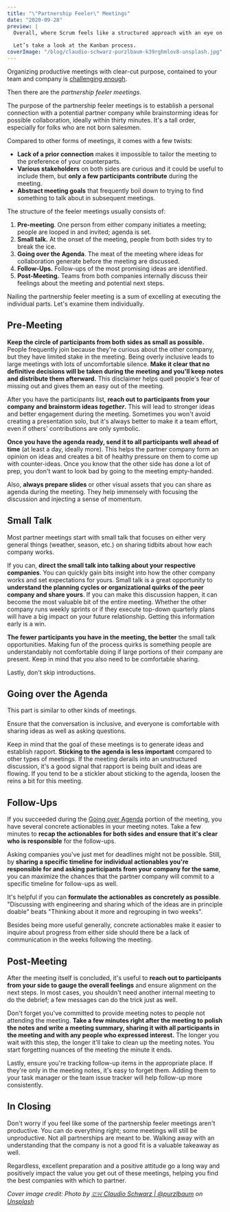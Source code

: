 ```yaml
---
title: "\"Partnership Feeler\" Meetings"
date: "2020-09-28"
preview: |
  Overall, where Scrum feels like a structured approach with an eye on speed, Kanban feels like a _flowing river_. There’s no time-boxing. Instead, Kanban focuses on creating a clean and narrow channel for your work to flow though. 
  
  Let’s take a look at the Kanban process.
coverImage: "/blog/claudio-schwarz-purzlbaum-k39rghmlov8-unsplash.jpg"
---
```


Organizing productive meetings with clear-cut purpose, contained to your team and company is [challenging enough](https://blog.doist.com/9-rules-for-productive-meetings/).

Then there are the _partnership feeler meetings_.

The purpose of the partnership feeler meetings is to establish a personal connection with a potential partner company while brainstorming ideas for possible collaboration, ideally within thirty minutes. It's a tall order, especially for folks who are not born salesmen.

Compared to other forms of meetings, it comes with a few twists:

- **Lack of a prior connection** makes it impossible to tailor the meeting to the preference of your counterparts.
- **Various stakeholders** on both sides are curious and it could be useful to include them, but **only a few participants contribute** during the meeting.
- **Abstract meeting goals** that frequently boil down to trying to find something to talk about in subsequent meetings.

The structure of the feeler meetings usually consists of:

1. **Pre-meeting**. One person from either company initiates a meeting; people are looped in and invited; agenda is set.
2. **Small talk.** At the onset of the meeting, people from both sides try to break the ice.
3. **Going over the Agenda**. The meat of the meeting where ideas for collaboration generate before the meeting are discussed.
4. **Follow-Ups.** Follow-ups of the most promising ideas are identified.
5. **Post-Meeting.** Teams from both companies internally discuss their feelings about the meeting and potential next steps.

Nailing the partnership feeler meeting is a sum of excelling at executing the individual parts. Let's examine them individually.

## Pre-Meeting

**Keep the circle of participants from both sides as small as possible.** People frequently join because they're curious about the other company, but they have limited stake in the meeting. Being overly inclusive leads to large meetings with lots of uncomfortable silence. **Make it clear that no definitive decisions will be taken during the meeting and you'll keep notes and distribute them afterward.** This disclaimer helps quell people's fear of missing out and gives them an easy out of the meeting.

After you have the participants list, **reach out to participants from your company and brainstorm ideas _together_.** This will lead to stronger ideas and better engagement during the meeting. Sometimes you won't avoid creating a presentation solo, but it's always better to make it a team effort, even if others' contributions are only symbolic.

**Once you have the agenda ready, send it to all participants well ahead of time** (at least a day, ideally more). This helps the partner company form an opinion on ideas and creates a bit of healthy pressure on them to come up with counter-ideas. Once you know that the other side has done a lot of prep, you don't want to look bad by going to the meeting empty-handed.

Also, **always prepare slides** or other visual assets that you can share as agenda during the meeting. They help immensely with focusing the discussion and injecting a sense of momentum.

## Small Talk

Most partner meetings start with small talk that focuses on either very general things (weather, season, etc.) on sharing tidbits about how each company works.

If you can, **direct the small talk into talking about your respective companies**. You can quickly gain bits insight into how the other company works and set expectations for yours. Small talk is a great opportunity to **understand the planning cycles or organizational quirks of the peer company and share yours**. If you can make this discussion happen, it can become the most valuable bit of the entire meeting. Whether the other company runs weekly sprints or if they execute top-down quarterly plans will have a big impact on your future relationship. Getting this information early is a win.

**The fewer participants you have in the meeting, the better** the small talk opportunities. Making fun of the process quirks is something people are understandably not comfortable doing if large portions of their company are present. Keep in mind that you also need to be comfortable sharing.

Lastly, don't skip introductions.

## Going over the Agenda

This part is similar to other kinds of meetings.

Ensure that the conversation is inclusive, and everyone is comfortable with sharing ideas as well as asking questions.

Keep in mind that the goal of these meetings is to generate ideas and establish rapport. **Sticking to the agenda is less important** compared to other types of meetings. If the meeting derails into an unstructured discussion, it's a good signal that rapport is being built and ideas are flowing. If you tend to be a stickler about sticking to the agenda, loosen the reins a bit for this meeting.

## Follow-Ups

If you succeeded during the [Going over Agenda](#going-over-agenda) portion of the meeting, you have several concrete actionables in your meeting notes. Take a few minutes to **recap the actionables for both sides and ensure that it's clear who is responsible** for the follow-ups.

Asking companies you've just met for deadlines might not be possible. Still, by **sharing a specific timeline for individual actionables you're responsible for and asking participants from your company for the same**, you can maximize the chances that the partner company will commit to a specific timeline for follow-ups as well.

It's helpful if you can **formulate the actionables as concretely as possible**. "Discussing with engineering and sharing which of the ideas are in principle doable" beats "Thinking about it more and regrouping in two weeks".

Besides being more useful generally, concrete actionables make it easier to inquire about progress from either side should there be a lack of communication in the weeks following the meeting.

## Post-Meeting

After the meeting itself is concluded, it's useful to **reach out to participants from your side to gauge the overall feelings** and ensure alignment on the next steps. In most cases, you shouldn't need another internal meeting to do the debrief; a few messages can do the trick just as well.

Don't forget you've committed to provide meeting notes to people not attending the meeting. **Take a few minutes right after the meeting to polish the notes and write a meeting summary, sharing it with all participants in the meeting and with any people who expressed interest.** The longer you wait with this step, the longer it'll take to clean up the meeting notes. You start forgetting nuances of the meeting the minute it ends.

Lastly, ensure you're tracking follow-up items in the appropriate place. If they're only in the meeting notes, it's easy to forget them. Adding them to your task manager or the team issue tracker will help follow-up more consistently.

## In Closing

Don't worry if you feel like some of the partnership feeler meetings aren't productive. You can do everything right; some meetings will still be unproductive. Not all partnerships are meant to be. Walking away with an understanding that the company is not a good fit is a valuable takeaway as well.

Regardless, excellent preparation and a positive attitude go a long way and positively impact the value you get out of these meetings, helping you find the best companies with which to partner.

_Cover image credit: Photo by [🇨🇭 Claudio Schwarz | @purzlbaum](https://unsplash.com/@purzlbaum?utm_source=unsplash&utm_medium=referral&utm_content=creditCopyText) on [Unsplash](https://unsplash.com/?utm_source=unsplash&utm_medium=referral&utm_content=creditCopyText)_
